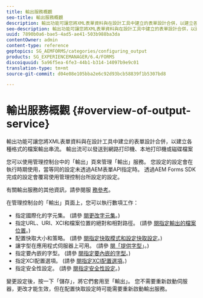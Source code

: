 ```yaml
---
title: 輸出服務概觀
seo-title: 輸出服務概觀
description: 輸出功能可讓您將XML表單資料與在設計工具中建立的表單設計合併，以建立各種格式的檔案輸出串流。
seo-description: 輸出功能可讓您將XML表單資料與在設計工具中建立的表單設計合併，以建立各種格式的檔案輸出串流。
uuid: 7890b0a6-bae5-4ad5-ae41-503b988ba3da
contentOwner: admin
content-type: reference
geptopics: SG_AEMFORMS/categories/configuring_output
products: SG_EXPERIENCEMANAGER/6.4/FORMS
discoiquuid: 5a96f5ea-6fe3-44b1-b314-14097b9e9c01
translation-type: tm+mt
source-git-commit: d04e08e105bba2e6c92d93bcb58839f1b5307bd8

---
```



# 輸出服務概觀 {#overview-of-output-service}

輸出功能可讓您將XML表單資料與在設計工具中建立的表單設計合併，以建立各種格式的檔案輸出串流。 輸出流可以發送到網路打印機、本地打印機或磁碟檔案

您可以使用管理控制台中的「輸出」頁來管理「輸出」服務。 您設定的設定會在執行時期使用，當等同的設定未透過AEM表單API指定時。 透過AEM Forms SDK完成的設定會覆寫使用管理控制台所設定的設定。

有關輸出服務的其他資訊，請參閱服 [務參考](https://www.adobe.com/go/learn_aemforms_services_61)。

在管理控制台的「輸出」頁面上，您可以執行數項工作：

* 指定國際化的字元集。 (請參 [閱更改字元集](/help/forms/using/admin-help/change-character-set.md#change-the-character-set)。)
* 指定URL、URI、XCI和檔案位置的絕對和相對路徑。 (請參 [閱指定輸出的檔案位置](/help/forms/using/admin-help/specify-file-locations-output.md#specify-file-locations-for-output)。)
* 配置快取大小和策略。 (請參 [閱指定快取模式](/help/forms/using/admin-help/configuring-caching-output.md#specifying-the-cache-mode)[和設定快取設定](/help/forms/using/admin-help/configuring-caching-output.md#configuring-cache-settings)。)
* 讓字型在應用程式伺服器上可用。 (請參 [閱「提供字型](/help/forms/using/admin-help/make-fonts-available.md#make-fonts-available)」。)
* 指定要內嵌的字型。 (請參 [閱指定要內嵌的字型](/help/forms/using/admin-help/specify-fonts-embed.md#specify-fonts-to-embed)。)
* 指定XCI配置選項。 (請參 [閱指定XCI配置選項](/help/forms/using/admin-help/specify-xci-configuration-options.md#specify-xci-configuration-options)。)
* 指定安全性設定。 (請參 [閱指定安全性設定](/help/forms/using/admin-help/specify-security-settings.md#specify-security-settings)。)

變更設定後，按一下「儲存」，將它們套用至「輸出」。 您不需要重新啟動伺服器，更改才能生效，但在配置快取設定時可能需要重新啟動輸出服務。
